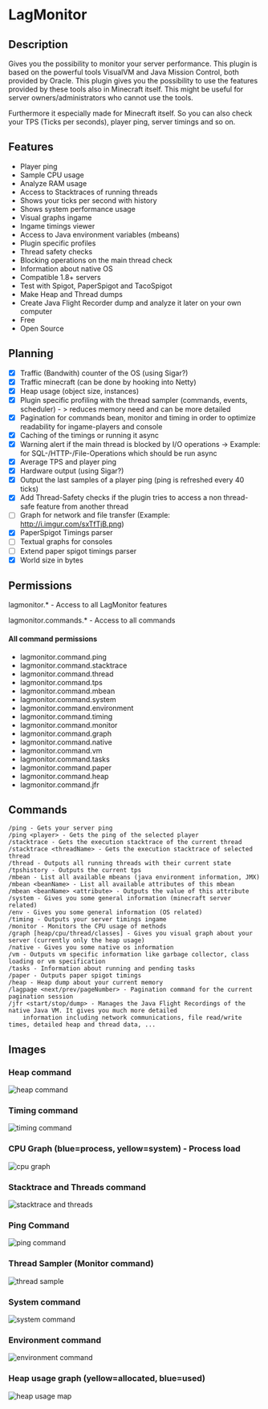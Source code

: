 # LagMonitor

## Description

Gives you the possibility to monitor your server performance. This plugin is based on the powerful tools VisualVM and
Java Mission Control, both provided by Oracle. This plugin gives you the possibility to use the features provided by
these tools also in Minecraft itself. This might be useful for server owners/administrators who cannot use the tools.

Furthermore it especially made for Minecraft itself. So you can also check your TPS (Ticks per seconds), player ping,
server timings and so on.

## Features

* Player ping
* Sample CPU usage
* Analyze RAM usage
* Access to Stacktraces of running threads
* Shows your ticks per second with history
* Shows system performance usage
* Visual graphs ingame
* Ingame timings viewer
* Access to Java environment variables (mbeans)
* Plugin specific profiles
* Thread safety checks
* Blocking operations on the main thread check
* Information about native OS
* Compatible 1.8+ servers
* Test with Spigot, PaperSpigot and TacoSpigot
* Make Heap and Thread dumps
* Create Java Flight Recorder dump and analyze it later on your own computer
* Free
* Open Source

## Planning

- [X] Traffic (Bandwith) counter of the OS (using Sigar?)
- [X] Traffic minecraft (can be done by hooking into Netty)
- [X] Heap usage (object size, instances)
- [X] Plugin specific profiling with the thread sampler (commands, events, scheduler) - > reduces memory need and can be
more detailed
- [X] Pagination for commands bean, monitor and timing in order to optimize readability for ingame-players and console
- [X] Caching of the timings or running it async
- [X] Warning alert if the main thread is blocked by I/O operations -> Example: for SQL-/HTTP-/File-Operations
which should be run async
- [X] Average TPS and player ping
- [X] Hardware output (using Sigar?)
- [X] Output the last samples of a player ping (ping is refreshed every 40 ticks)
- [X] Add Thread-Safety checks if the plugin tries to access a non thread-safe feature from another thread
- [ ] Graph for network and file transfer (Example: http://i.imgur.com/sxTfTjB.png)
- [X] PaperSpigot Timings parser
- [ ] Textual graphs for consoles
- [ ] Extend paper spigot timings parser
- [X] World size in bytes

## Permissions

lagmonitor.* - Access to all LagMonitor features

lagmonitor.commands.* - Access to all commands

#### All command permissions
* lagmonitor.command.ping
* lagmonitor.command.stacktrace
* lagmonitor.command.thread
* lagmonitor.command.tps
* lagmonitor.command.mbean
* lagmonitor.command.system
* lagmonitor.command.environment
* lagmonitor.command.timing
* lagmonitor.command.monitor
* lagmonitor.command.graph
* lagmonitor.command.native
* lagmonitor.command.vm
* lagmonitor.command.tasks
* lagmonitor.command.paper
* lagmonitor.command.heap
* lagmonitor.command.jfr

## Commands


    /ping - Gets your server ping
    /ping <player> - Gets the ping of the selected player
    /stacktrace - Gets the execution stacktrace of the current thread
    /stacktrace <threadName> - Gets the execution stacktrace of selected thread
    /thread - Outputs all running threads with their current state
    /tpshistory - Outputs the current tps
    /mbean - List all available mbeans (java environment information, JMX)
    /mbean <beanName> - List all available attributes of this mbean
    /mbean <beanName> <attribute> - Outputs the value of this attribute
    /system - Gives you some general information (minecraft server related)
    /env - Gives you some general information (OS related)
    /timing - Outputs your server timings ingame
    /monitor - Monitors the CPU usage of methods
    /graph [heap/cpu/thread/classes] - Gives you visual graph about your server (currently only the heap usage)
    /native - Gives you some native os information
    /vm - Outputs vm specific information like garbage collector, class loading or vm specification
    /tasks - Information about running and pending tasks
    /paper - Outputs paper spigot timings
    /heap - Heap dump about your current memory
    /lagpage <next/prev/pageNumber> - Pagination command for the current pagination session
    /jfr <start/stop/dump> - Manages the Java Flight Recordings of the native Java VM. It gives you much more detailed
        information including network communications, file read/write times, detailed heap and thread data, ...


## Images

### Heap command
![heap command](https://i.imgur.com/AzDwYxq.png)

### Timing command
![timing command](https://i.imgur.com/wAxnIxt.png)

### CPU Graph (blue=process, yellow=system) - Process load
![cpu graph](https://i.imgur.com/DajnZmP.png)

### Stacktrace and Threads command
![stacktrace and threads](https://i.imgur.com/XY7r9wz.png)

### Ping Command
![ping command](https://i.imgur.com/LITJKWw.png)

### Thread Sampler (Monitor command)
![thread sample](https://i.imgur.com/OXOakN6.png)

### System command
![system command](https://i.imgur.com/hrIV6bW.png)

### Environment command
![environment command](https://i.imgur.com/gQwr126.png)

### Heap usage graph (yellow=allocated, blue=used)
![heap usage map](https://i.imgur.com/Yiz9h6G.png)

